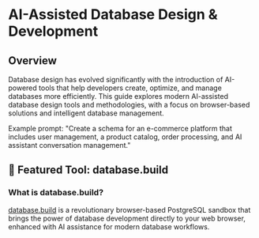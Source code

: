 # AI-Assisted Database Design & Development

## Overview

Database design has evolved significantly with the introduction of AI-powered tools that help developers create, optimize, and manage databases more efficiently. This guide explores modern AI-assisted database design tools and methodologies, with a focus on browser-based solutions and intelligent database management.

Example prompt: "Create a schema for an e-commerce platform that includes user management, a product catalog, order processing, and AI assistant conversation management."

## 🌟 Featured Tool: database.build

### What is database.build?
[database.build](https://database.build) is a revolutionary browser-based PostgreSQL sandbox that brings the power of database development directly to your web browser, enhanced with AI assistance for modern database workflows.
